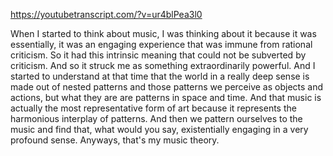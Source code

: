 https://youtubetranscript.com/?v=ur4blPea3l0

 When I started to think about music, I was thinking about it because it was essentially, it was an engaging experience that was immune from rational criticism. So it had this intrinsic meaning that could not be subverted by criticism. And so it struck me as something extraordinarily powerful. And I started to understand at that time that the world in a really deep sense is made out of nested patterns and those patterns we perceive as objects and actions, but what they are are patterns in space and time. And that music is actually the most representative form of art because it represents the harmonious interplay of patterns. And then we pattern ourselves to the music and find that, what would you say, existentially engaging in a very profound sense. Anyways, that's my music theory.